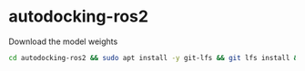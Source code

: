 # autodocking-ros2

Download the model weights

```bash
cd autodocking-ros2 && sudo apt install -y git-lfs && git lfs install && git lfs pull
```
